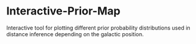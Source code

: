 # Interactive-Prior-Map
Interactive tool for plotting different prior probability distributions used in distance inference depending on the galactic position.
